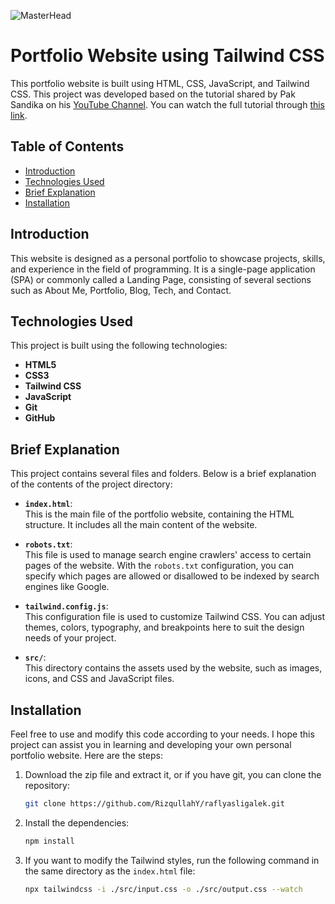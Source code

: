 ![MasterHead](https://firebasestorage.googleapis.com/v0/b/flexi-coding.appspot.com/o/dempgi7-520f8d5f-63d4-4453-8822-dbc149ae27f8.gif?alt=media&token=91c0c7b2-93c3-4029-b011-1a8703c5730d)
# Portfolio Website using Tailwind CSS
This portfolio website is built using HTML, CSS, JavaScript, and Tailwind CSS. This project was developed based on the tutorial shared by Pak Sandika on his [YouTube Channel](https://www.youtube.com/@sandhikagalihWPU). You can watch the full tutorial through [this link](https://www.youtube.com/watch?v=8Ea4oq8qFtM&t=816s&pp=ygUSd3B1IHRhaWx3aW5kIHBvcnRv).

## Table of Contents
- [Introduction](#introduction)
- [Technologies Used](#technologies-used)
- [Brief Explanation](#brief-explanation)
- [Installation](#installation)


## Introduction
This website is designed as a personal portfolio to showcase projects, skills, and experience in the field of programming. It is a single-page application (SPA) or commonly called a Landing Page, consisting of several sections such as About Me, Portfolio, Blog, Tech, and Contact.


## Technologies Used
This project is built using the following technologies:

- **HTML5**
- **CSS3** 
- **Tailwind CSS**
- **JavaScript**
- **Git**
- **GitHub**

## Brief Explanation
This project contains several files and folders. Below is a brief explanation of the contents of the project directory:

- **`index.html`**:  
  This is the main file of the portfolio website, containing the HTML structure. It includes all the main content of the website.

- **`robots.txt`**:  
  This file is used to manage search engine crawlers' access to certain pages of the website. With the `robots.txt` configuration, you can specify which pages are allowed or disallowed to be indexed by search engines like Google.

- **`tailwind.config.js`**:  
  This configuration file is used to customize Tailwind CSS. You can adjust themes, colors, typography, and breakpoints here to suit the design needs of your project.

- **`src/`**:  
  This directory contains the assets used by the website, such as images, icons, and CSS and JavaScript files.

## Installation
Feel free to use and modify this code according to your needs. I hope this project can assist you in learning and developing your own personal portfolio website. Here are the steps:

1. Download the zip file and extract it, or if you have git, you can clone the repository:
   ```bash 
   git clone https://github.com/RizqullahY/raflyasligalek.git 
   ```
2. Install the dependencies:
   ```bash 
   npm install
   ```
3. If you want to modify the Tailwind styles, run the following command in the same directory as the `index.html` file:
   ```bash 
   npx tailwindcss -i ./src/input.css -o ./src/output.css --watch
   ```
